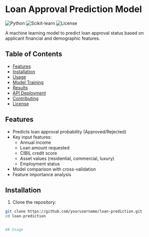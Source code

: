 # Loan Approval Prediction Model

![Python](https://img.shields.io/badge/Python-3.8%2B-blue)
![Scikit-learn](https://img.shields.io/badge/Scikit--learn-1.0+-orange)
![License](https://img.shields.io/badge/License-MIT-green)

A machine learning model to predict loan approval status based on applicant financial and demographic features.

## Table of Contents
- [Features](#features)
- [Installation](#installation)
- [Usage](#usage)
- [Model Training](#model-training)
- [Results](#results)
- [API Deployment](#api-deployment)
- [Contributing](#contributing)
- [License](#license)

## Features
- Predicts loan approval probability (Approved/Rejected)
- Key input features:
  - Annual income
  - Loan amount requested
  - CIBIL credit score
  - Asset values (residential, commercial, luxury)
  - Employment status
- Model comparison with cross-validation
- Feature importance analysis

## Installation

1. Clone the repository:
```bash
git clone https://github.com/yourusername/loan-prediction.git
cd loan-prediction


## Usage

